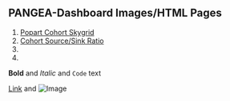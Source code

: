 ## PANGEA-Dashboard Images/HTML Pages

1. [Popart Cohort Skygrid]()
2. [Cohort Source/Sink Ratio]()
3. []()
4. []()


**Bold** and _Italic_ and `Code` text

[Link](url) and ![Image](src)
```


